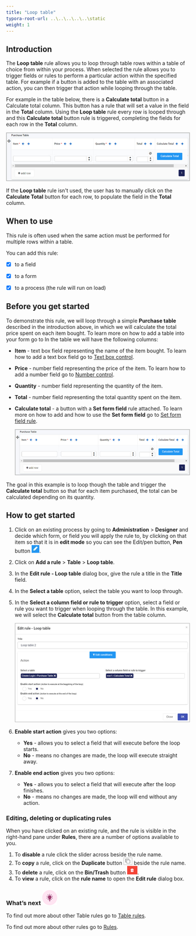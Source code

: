 ```yaml
---
title: "Loop table"
typora-root-url: ..\..\..\..\..\static
weight: 1
---
```


## Introduction

The **Loop table** rule allows you to loop through table rows within a table of choice from within your process. When selected the rule allows you to trigger fields or rules to perform a particular action within the specified table. For example if a button is added to the table with an associated action, you can then trigger that action while looping through the table. 

For example in the table below, there is a **Calculate total** button in a Calculate total column. This button has a rule that will set a value in the field in the **Total** column. Using the **Loop table** rule every row is looped through and this **Calculate total** button rule is triggered, completing the fields for each row in the **Total** column.

![Edit rule - purchase table](/images/loop-table-purchase-table.jpg)

If the **Loop table** rule isn't used, the user has to manually click on the **Calculate Total** button for each row, to populate the field in the **Total** column. 



## When to use 

This rule is often used when the same action must be performed for multiple rows within a table.

You can add this rule:

- [x] to a field
- [x] to a form 
- [x] to a process (the rule will run on load)



## Before you get started

To demonstrate this rule, we will loop through a simple **Purchase table** described in the introduction above, in which we will calculate the total price spent on each item bought. To learn more on how to add a table into your form go to In the table we will have the following columns:

- **Item** - text box field representing the name of the item bought. To learn how to add a text box field go to [Text box control](/docs/platform/controls/input/textbox/).

- **Price** - number field representing the price of the item. To learn how to add a number field go to [Number control](/docs/platform/controls/input/number/).

- **Quantity** - number field representing the quantity of the item.

- **Total** - number field representing the total quantity spent on the item.

- **Calculate total** - a button with a **Set form field** rule attached. To learn more on how to add and how to use the **Set form field** go to [Set form field rule](/docs/platform/rules/data/set-form-field/).

  ![Edit rule - purchase table](/images/loop-table-purchase-table.jpg)

The goal in this example is to loop though the table and trigger the **Calculate total** button so that for each item purchased, the total can be calculated depending on its quantity.

## How to get started

1. Click on an existing process by going to **Administration** > **Designer** and decide which form, or field you will apply the rule to, by clicking on that item so that it is in **edit mode** so you can see the Edit/pen button, **Pen** button ![Pen button](/images/penicon.png).

2. Click on **Add a rule** > **Table** > **Loop table**.

3. In the **Edit rule - Loop table** dialog box, give the rule a title in the **Title** field.

4. In the **Select a table** option, select the table you want to loop through.

5. In the **Select a column field or rule to trigger** option, select a field or rule you want to trigger when looping through the table. In this example, we will select the **Calculate total** button from the table column.

   ![Edit rule - loop table](/images/loop-table-edit-rule.jpg)

6. **Enable start action** gives you two options:

   - **Yes** - allows you to select a field that will execute before the loop starts.
   - **No** - means no changes are made, the loop will execute straight away.

7. **Enable end action** gives you two options: 

   - **Yes** - allows you to select a field that will execute after the loop finishes.
   - **No** - means no changes are made, the loop will end without any action.

### Editing, deleting or duplicating rules

When you have clicked on an existing rule, and the rule is visible in the right-hand pane under **Rules**, there are a number of options available to you.

1. To **disable** a rule click the slider across beside the rule name.
2. To **copy** a rule, click on the **Duplicate** button ![Duplicate button](/images/duplicate-button.jpg) beside the rule name.
3. To **delete** a rule, click on the **Bin/Trash** button ![Bin/Trash button](/images/bin.png).
4. To **view** a rule, click on the **rule name** to open the **Edit rule** dialog box.

### What’s next ![Idea icon](/images/18.png)

To find out more about other Table rules go to [Table rules](/docs/platform/rules/tables/).

To find out more about other rules go to [Rules](/docs/platform/rules/).

